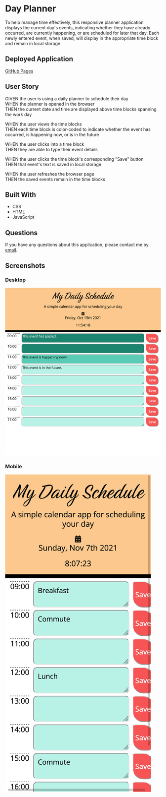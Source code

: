 # Day Planner

To help manage time effectively, this responsive planner application displays the current day's events, indicating whether they have already occurred, are currently happening, or are scheduled for later that day. Each newly entered event, when saved, will display in the appropriate time block and remain in local storage.

## Deployed Application

[GitHub Pages](https://kayleriegerpatton.github.io/work-day-planner/)

## User Story

GIVEN the user is using a daily planner to schedule their day  
WHEN the planner is opened in the browser  
THEN the current date and time are displayed above time blocks spanning the work day

WHEN the user views the time blocks  
THEN each time block is color-coded to indicate whether the event has occurred, is happening now, or is in the future

WHEN the user clicks into a time block  
THEN they are able to type their event details

WHEN the user clicks the time block's corresponding "Save" button  
THEN that event's text is saved in local storage

WHEN the user refreshes the browser page  
THEN the saved events remain in the time blocks

## Built With

- CSS
- HTML
- JavaScript

## Questions

If you have any questions about this application, please contact me by [email](mailto:kayle.patton22@gmail.com).

## Screenshots

### Desktop

![Day planner with color-coded event time blocks and descriptions](assets/images/screenshots/day-planner-screenshot.png)

### Mobile

![Day planner with color-coded event time blocks and descriptions](./assets/images/screenshots/day-planner-mobile.png)
